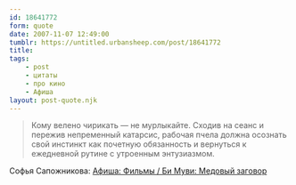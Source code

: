 ```yaml
---
id: 18641772
form: quote
date: 2007-11-07 12:49:00
tumblr: https://untitled.urbansheep.com/post/18641772
title: 
tags:
    - post
    - цитаты
    - про кино
    - Афиша
layout: post-quote.njk
---
```


<blockquote>
Кому велено чирикать — не мурлыкайте. Сходив на сеанс и пережив непременный катарсис, рабочая пчела должна осознать свой инстинкт как почетную обязанность и вернуться к ежедневной рутине с утроенным энтузиазмом.
</blockquote>

Софья Сапожникова: <a href="http://www.afisha.ru/review/movies/190301/">Афиша: Фильмы / Би Муви: Медовый заговор</a>
